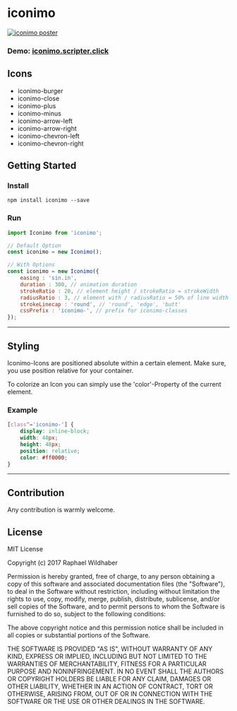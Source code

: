 # iconimo

[![iconimo poster](https://github.com/wildhaber/iconimo/raw/master/demo/iconimo.gif "iconimo")](https://iconimo.scripter.click)

### Demo: [iconimo.scripter.click](https://iconimo.scripter.click)

## Icons

 - iconimo-burger
 - iconimo-close
 - iconimo-plus
 - iconimo-minus
 - iconimo-arrow-left
 - iconimo-arrow-right
 - iconimo-chevron-left
 - iconimo-chevron-right

## Getting Started</h2>

### Install

```
npm install iconimo --save
```

### Run

```javascript
import Iconimo from 'iconimo';

// Default Option
const iconimo = new Iconimo();

// With Options
const iconimo = new Iconimo({
    easing : 'sin.in',
    duration : 300, // animation duration
    strokeRatio : 20, // element height / strokeRatio = strokeWidth
    radiusRatio : 3, // element with / radiusRatio = 50% of line width
    strokeLinecap : 'round', // 'round', 'edge', 'butt'
    cssPrefix : 'iconimo-', // prefix for iconimo-classes
});
```

---

## Styling

Iconimo-Icons are positioned absolute within a certain element. Make sure, you use position relative for your container.

To colorize an Icon you can simply use the 'color'-Property of the current element.

### Example

```css
[class^='iconimo-'] {
    display: inline-block;
    width: 48px;
    height: 48px;
    position: relative;
    color: #ff0000;
}
```

---

## Contribution

Any contribution is warmly welcome.

## License

MIT License

Copyright (c) 2017 Raphael Wildhaber

Permission is hereby granted, free of charge, to any person obtaining a copy
of this software and associated documentation files (the "Software"), to deal
in the Software without restriction, including without limitation the rights
to use, copy, modify, merge, publish, distribute, sublicense, and/or sell
copies of the Software, and to permit persons to whom the Software is
furnished to do so, subject to the following conditions:

The above copyright notice and this permission notice shall be included in all
copies or substantial portions of the Software.

THE SOFTWARE IS PROVIDED "AS IS", WITHOUT WARRANTY OF ANY KIND, EXPRESS OR
IMPLIED, INCLUDING BUT NOT LIMITED TO THE WARRANTIES OF MERCHANTABILITY,
FITNESS FOR A PARTICULAR PURPOSE AND NONINFRINGEMENT. IN NO EVENT SHALL THE
AUTHORS OR COPYRIGHT HOLDERS BE LIABLE FOR ANY CLAIM, DAMAGES OR OTHER
LIABILITY, WHETHER IN AN ACTION OF CONTRACT, TORT OR OTHERWISE, ARISING FROM,
OUT OF OR IN CONNECTION WITH THE SOFTWARE OR THE USE OR OTHER DEALINGS IN THE
SOFTWARE.
